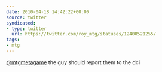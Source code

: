 ```yaml
---
date: 2010-04-18 14:42:22+00:00
source: twitter
syndicated:
- type: twitter
  url: https://twitter.com/roy_mtg/statuses/12400521255/
tags:
- mtg
---
```


[@mtgmetagame](https://twitter.com/mtgmetagame/) the guy should report them to the dci